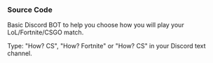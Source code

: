 <h3>Source Code</h3>

Basic Discord BOT to help you choose how you will play your LoL/Fortnite/CSGO match.

Type: "How? CS", "How? Fortnite" or "How? CS" in your Discord text channel.
